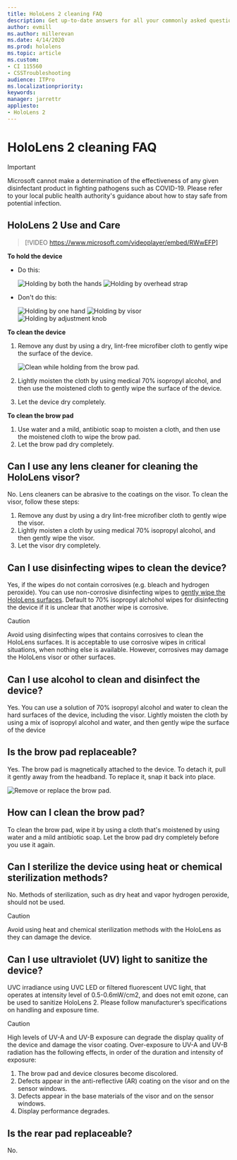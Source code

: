```yaml
---
title: HoloLens 2 cleaning FAQ
description: Get up-to-date answers for all your commonly asked questions for cleaning and maintaining your HoloLens 2 device.
author: evmill
ms.author: millerevan
ms.date: 4/14/2020
ms.prod: hololens
ms.topic: article
ms.custom: 
- CI 115560
- CSSTroubleshooting
audience: ITPro
ms.localizationpriority:
keywords: 
manager: jarrettr
appliesto:
- HoloLens 2
---
```


# HoloLens 2 cleaning FAQ

> [!IMPORTANT]  
> Microsoft cannot make a determination of the effectiveness of any given disinfectant product in fighting pathogens such as COVID-19. Please refer to your local public health authority's guidance about how to stay safe from potential infection.  

## HoloLens 2 Use and Care

> [!VIDEO https://www.microsoft.com/videoplayer/embed/RWwEFP]

<!-- <iframe src="https://channel9.msdn.com/Shows/Docs-Mixed-Reality/HoloLens-2-Use-and-Care/player" width="960" height="540" allowFullScreen frameBorder="0" title="HoloLens 2 Use and Care - Microsoft Channel 9 Video"></iframe> -->

**To hold the device**

- Do this:

   ![Holding by both the hands](images/hl2-holding-right-1.jpg)
   ![Holding by overhead strap](images/hl2-holding-right-2.jpg)

- Don't do this:

   ![Holding by one hand](images/hl2-holding-wrong-1.jpg)
   ![Holding by visor](images/hl2-holding-wrong-2.jpg)
   ![Holding by adjustment knob](images/hl2-holding-wrong-3.jpg)

**To clean the device**

1. Remove any dust by using a dry, lint-free microfiber cloth to gently wipe the surface of the device.

   ![Clean while holding from the brow pad.](images/hl2-cleaning.png)

2. Lightly moisten the cloth by using medical 70% isopropyl alcohol, and then use the moistened cloth to gently wipe the surface of the device.

3. Let the device dry completely.

**To clean the brow pad**

1. Use water and a mild, antibiotic soap to moisten a cloth, and then use the moistened cloth to wipe the brow pad.
1. Let the brow pad dry completely.

## Can I use any lens cleaner for cleaning the HoloLens visor?

No. Lens cleaners can be abrasive to the coatings on the visor. To clean the visor, follow these steps:  

1. Remove any dust by using a dry lint-free microfiber cloth to gently wipe the visor.
1. Lightly moisten a cloth by using medical 70% isopropyl alcohol, and then gently wipe the visor.
1. Let the visor dry completely.

## Can I use disinfecting wipes to clean the device?

Yes, if the wipes do not contain corrosives (e.g. bleach and hydrogen peroxide). You can use non-corrosive disinfecting wipes to [gently wipe the HoloLens surfaces](#hololens-2-use-and-care). Default to 70% isopropyl alchohol wipes for disinfecting the device if it is unclear that another wipe is corrosive.

> [!CAUTION]  
> Avoid using disinfecting wipes that contains corrosives to clean the HoloLens surfaces. It is acceptable to use corrosive wipes in critical situations, when nothing else is available. However, corrosives may damage the HoloLens visor or other surfaces.

## Can I use alcohol to clean and disinfect the device?

Yes. You can use a solution of 70% isopropyl alcohol and water to clean the hard surfaces of the device, including the visor. Lightly moisten the cloth by using a mix of isopropyl alcohol and water, and then gently wipe the surface of the device

## Is the brow pad replaceable?

Yes. The brow pad is magnetically attached to the device. To detach it, pull it gently away from the headband. To replace it, snap it back into place.

![Remove or replace the brow pad.](images/hololens2-remove-browpad.png)

## How can I clean the brow pad?

To clean the brow pad, wipe it by using a cloth that's moistened by using water and a mild antibiotic soap. Let the brow pad dry completely before you use it again.

## Can I sterilize the device using heat or chemical sterilization methods?

No. Methods of sterilization, such as dry heat and vapor hydrogen peroxide, should not be used.

> [!CAUTION]
> Avoid using heat and chemical sterilization methods with the HoloLens as they can damage the device.

## Can I use ultraviolet (UV) light to sanitize the device?

UVC irradiance using UVC LED or filtered fluorescent UVC light, that operates at intensity level of 0.5-0.6mW/cm2, and does not emit ozone, can be used to sanitize HoloLens 2. Please follow manufacturer’s specifications on handling and exposure time.

> [!CAUTION]  
> High levels of UV-A and UV-B exposure can degrade the display quality of the device and damage the visor coating. Over-exposure to UV-A and UV-B radiation has the following effects, in order of the duration and intensity of exposure:
>  
> 1. The brow pad and device closures become discolored.
> 1. Defects appear in the anti-reflective (AR) coating on the visor and on the sensor windows.
> 1. Defects appear in the base materials of the visor and on the sensor windows.
> 1. Display performance degrades.

## Is the rear pad replaceable?

No.
